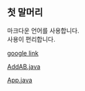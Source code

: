 ## 첫 말머리
마크다운 언어를 사용합니다.  
사용이 편리합니다.

[google link](https://www.google.com/)

[AddAB.java](https://github.com/yongbeom76/study_javas/blob/master/src/AddAB.java)

[App.java](https://github.com/yongbeom76/study_javas/blob/master/src/App.java)
